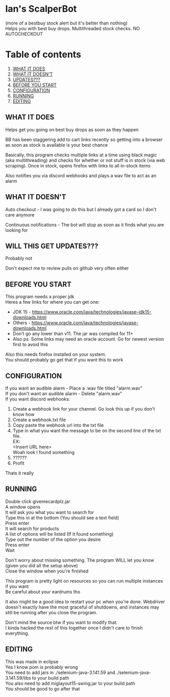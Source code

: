 # Ian's ScalperBot
(more of a bestbuy stock alert but it's better than nothing)\
Helps you with best buy drops. Multithreaded stock checks. NO AUTOCHECKOUT

# Table of contents

1. [WHAT IT DOES](#what-it-does)
2. [WHAT IT DOESN'T](#what-it-doesnt)
3. [UPDATES???](#will-this-get-updates)
4. [BEFORE YOU START](#before-you-start)
5. [CONFIGURATION](#configuration)
6. [RUNNING](#running)
7. [EDITING](#editing)

## WHAT IT DOES
Helps get you going on best buy drops as soon as they happen

BB has been staggering add to cart links recently so getting into a browser as soon as stock is available is your best chance

Basically, this program checks multiple links at a time using black magic (aka multithreading) and checks for whether or not
stuff is in stock (via web scraping). Once in stock, opens firefox with links to all in-stock items

Also notifies you via discord webhooks and plays a wav file to act as an alarm

## WHAT IT DOESN'T
Auto checkout - I was going to do this but I already got a card so I don't care anymore

Continuous notifications - The bot will stop as soon as it finds what you are looking for

## WILL THIS GET UPDATES???
Probably not

Don't expect me to review pulls on github very often either

## BEFORE YOU START
This program needs a proper jdk\
Heres a few links for where you can get one:
* JDK 15 - https://www.oracle.com/java/technologies/javase-jdk15-downloads.html
* Others - https://www.oracle.com/java/technologies/javase-downloads.html
* Don't go any lower than v11. The jar was compiled for 11+
* Also ps. Some links may need an oracle account. Go for newest version first to avoid this

Also this needs firefox installed on your system.\
You should probably go get that if you want this to work

## CONFIGURATION
If you want an audible alarm - Place a .wav file titled "alarm.wav"\
If you don't want an audible alarm - Delete "alarm.wav"\
If you want discord webhooks:
1. Create a webhook link for your channel. Go look this up if you don't know how
2. Create a webhook.txt file
3. Copy paste the webhook url into the txt file
4. Type in what you want the message to be on the second line of the txt file.\
    EX:\
        \<Insert URL here\>\
        Woah look I found something
5. ??????
6. Profit

Thats it really

## RUNNING
Double click givemecardplz.jar\
A window opens\
It will ask you what you want to search for\
Type this in at the bottom (You should see a text field)\
Press enter\
It will search for products\
A list of options will be listed (If it found something)\
Type out the number of the option you desire\
Press enter\
Wait

Don't worry about missing something. The program WILL let you know (given you did all the setup above)\
Close the window when you're finished

This program is pretty light on resources so you can run multiple instances if you want\
Be careful about your eardrums tho

It also might be a good idea to restart your pc when you're done. Webdriver doesn't exactly have the most graceful of shutdowns, and instances may still be running after you close the program.

Don't mind the source btw if you want to modify that. \
I kinda hacked the rest of this together once I didn't care to finish everything.

## EDITING
This was made in eclipse\
Yes I know pom is probably wrong\
You need to add jars in ./selenium-java-3.141.59 and ./selenium-java-3.141.59/libs to your build path\
You also need to add miglayout15-swing.jar to your build path\
You should be good to go after that
